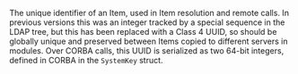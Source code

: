 The unique identifier of an Item, used in Item resolution and remote calls. In previous versions this was an integer tracked by a special sequence in the LDAP tree, but this has been replaced with a Class 4 UUID, so should be globally unique and preserved between Items copied to different servers in modules. Over CORBA calls, this UUID is serialized as two 64-bit integers, defined in CORBA in the `SystemKey` struct.